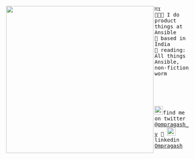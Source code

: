 <img align="left" width="400" src="https://i.postimg.cc/fyrvD9Mq/jetpacktocat.png"> <samp> ℍɪ <br>
  👨🏻‍💻 I do product things at Ansible <br> 
  🌁 based in India <br>
  📖 reading: All things Ansible, non-fiction worm <br> 
<br><br><br><br><br>
<samp><img src="https://img.icons8.com/color/2x/twitter.png" width="23">find me on twitter [@ompragash_v](https://www.twitter.com/ompragash_v) 💭 <img align="bottom" src="https://img.icons8.com/color/2x/linkedin.png" width="23">linkedin [Ompragash](https://www.linkedin.com/in/ompragash/) 





